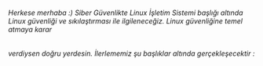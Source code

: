 ###### Herkese merhaba :) Siber Güvenlikte Linux İşletim Sistemi başlığı altında Linux güvenliği ve sıkılaştırması ile ilgileneceğiz. Linux güvenliğine temel atmaya karar
###### verdiysen doğru yerdesin. İlerlememiz şu başlıklar altında gerçekleşecektir : 

